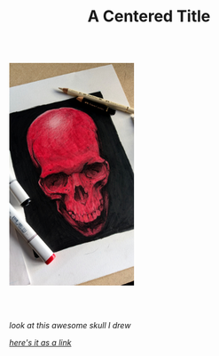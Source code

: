 <h1 align="center"> A Centered Title <h1/>
  
<p style="display:inline-block;"> <img align="right" height="400" src="https://github.com/nyxian03/KNES381/blob/main/images/Skullimage.jpg">
<p>
<h6>look at this awesome skull I drew
  
<a href="https://github.com/nyxian03/KNES381/blob/main/images/Skullimage.jpg"> here's it as a link </a>
</h6>
</p>
